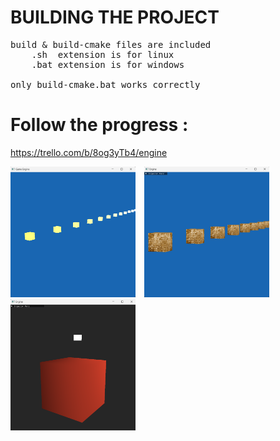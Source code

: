 # BUILDING THE PROJECT
<pre>
build & build-cmake files are included
    .sh  extension is for linux
    .bat extension is for windows

only build-cmake.bat works correctly
</pre>

# Follow the progress : 
  https://trello.com/b/8og3yTb4/engine


<div style="display: inline-block;">
    <img src="demo1.png" alt="Demo 1" style="width: 200px; height: auto; margin-right: 10px;">
    <img src="Texture.png" alt="Texture" style="width: 200px; height: auto; margin-right: 10px;">
    <img src="Diffuse-Specular-Lighting.png" alt="Diffuse Specular Lighting" style="width: 200px; height: auto; margin-right: 10px;">
</div>